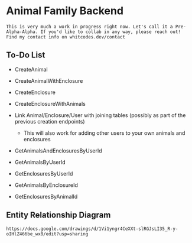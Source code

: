 # Animal Family Backend
    This is very much a work in progress right now. Let's call it a Pre-Alpha-Alpha. If you'd like to collab in any way, please reach out! Find my contact info on whitcodes.dev/contact

## To-Do List
- CreateAnimal
- CreateAnimalWithEnclosure
- CreateEnclosure
- CreateEnclosureWithAnimals

- Link Animal/Enclosure/User with joining tables (possibly as part of the previous creation endpoints)
    - This will also work for adding other users to your own animals and enclosures

- GetAnimalsAndEnclosuresByUserId
- GetAnimalsByUserId
- GetEnclosuresByUserId
- GetAnimalsByEnclosureId
- GetEnclosuresByAnimalId

## Entity Relationship Diagram
    https://docs.google.com/drawings/d/1Vi1yngr4CeXXt-slRGJsLI35_R-y-oIHlZ466be_wx8/edit?usp=sharing
